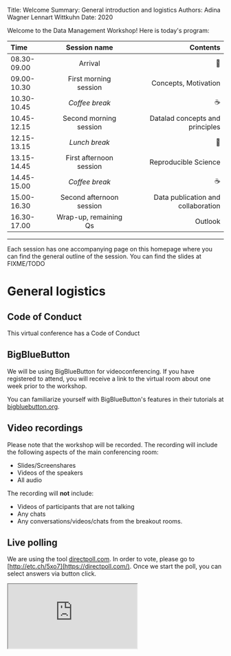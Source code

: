 Title:   Welcome
Summary: General introduction and logistics
Authors: Adina Wagner
         Lennart Wittkuhn
Date:    2020

Welcome to the Data Management Workshop!
Here is today's program:


Time         | Session name               | Contents
:----------- | :------------------------: | -----------:
08.30-09.00  | Arrival                    | :wave:
09.00-10.30  | First morning session      | Concepts, Motivation
10.30-10.45  | *Coffee break*             | :coffee:
10.45-12.15  | Second morning session     | Datalad concepts and principles
12.15-13.15  | *Lunch break*              | :fries:
13.15-14.45  | First afternoon session    | Reproducible Science
14.45-15.00  | *Coffee break*             | :coffee:
15.00-16.30  | Second afternoon session   | Data publication and collaboration
16.30-17.00  | Wrap-up, remaining Qs      | Outlook
___

Each session has one accompanying page on this homepage where you can find the general outline of the session.
You can find the slides at FIXME/TODO


# General logistics

## Code of Conduct

This virtual conference has a Code of Conduct

## BigBlueButton

We will be using BigBlueButton for videoconferencing.
If you have registered to attend, you will receive a link to the virtual room about one week prior to the workshop.

You can familiarize yourself with BigBlueButton's features in their tutorials at [bigbluebutton.org](https://bigbluebutton.org/html5/).

## Video recordings

Please note that the workshop will be recorded.
The recording will include the following aspects of the main conferencing room:

- Slides/Screenshares
- Videos of the speakers
- All audio

The recording will **not** include:

- Videos of participants that are not talking
- Any chats
- Any conversations/videos/chats from the breakout rooms.

## Live polling

We are using the tool [directpoll.com](https://directpoll.com/).
In order to vote, please go to [http://etc.ch/5xo7](https://directpoll.com/).
Once we start the poll, you can select answers via button click.

<iframe src="http://etc.ch/5xo7">


- do people have SSH keys? (maybe relevant for data publication hands-on)
- Make a poll on used operating system
